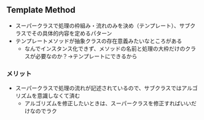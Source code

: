 ## Template Method
- スーパークラスで処理の枠組み・流れのみを決め（テンプレート）、サブクラスでその具体的内容を定めるパターン
- テンプレートメソッドが抽象クラスの存在意義みたいなところがある
    - なんでインスタンス化できず、メソッドの名前と処理の大枠だけのクラスが必要なのか？→テンプレートにできるから
### メリット
- スーパークラスで処理の流れが記述されているので、サブクラスではアルゴリズムを意識しなくて済む
    - アルゴリズムを修正したいときは、スーパークラスを修正すればいいだけなのでラク